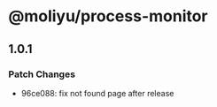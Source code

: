 # @moliyu/process-monitor

## 1.0.1

### Patch Changes

- 96ce088: fix not found page after release
